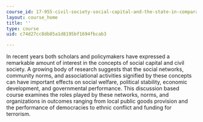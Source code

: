 ```yaml
---
course_id: 17-955-civil-society-social-capital-and-the-state-in-comparative-perspective-fall-2004
layout: course_home
title: ''
type: course
uid: c74d27cc8db85a1d8195bf1694fbcab3

---
```

In recent years both scholars and policymakers have expressed a remarkable amount of interest in the concepts of social capital and civil society. A growing body of research suggests that the social networks, community norms, and associational activities signified by these concepts can have important effects on social welfare, political stability, economic development, and governmental performance. This discussion based course examines the roles played by these networks, norms, and organizations in outcomes ranging from local public goods provision and the performance of democracies to ethnic conflict and funding for terrorism.
